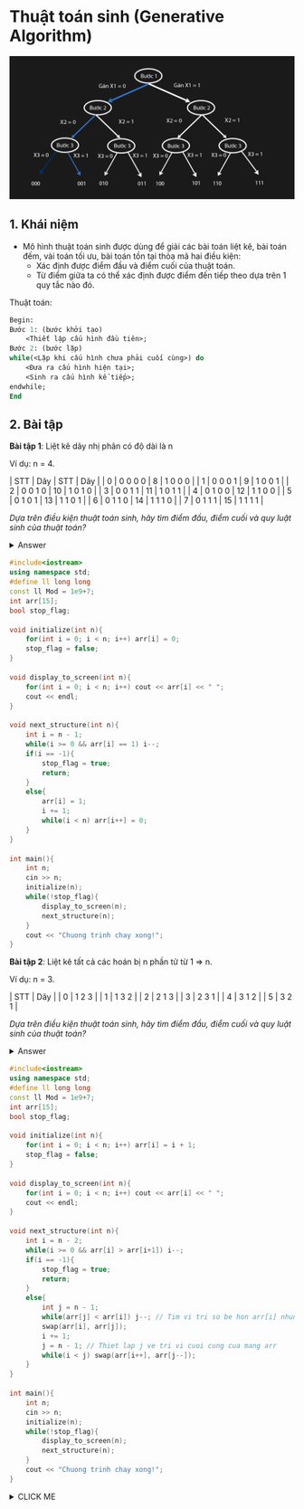 # Thuật toán sinh (Generative Algorithm)

![Ảnh giới thiệu thuật toán sinh](/image/thuatToanSinh.png)

## 1. Khái niệm

- Mô hình thuật toán sinh được dùng để giải các bài toán liệt kê, bài toán đếm, vài toán tối ưu, bài toán tồn tại thỏa mã hai điều kiện:
    - Xác định được điểm đầu và điểm cuối của thuật toán.
    - Từ điểm giữa ta có thể xác định được điểm đến tiếp theo dựa trên 1 quy tắc nào đó.

Thuật toán:

```pascal
Begin:
Bước 1: (bước khởi tạo)
    <Thiết lập cấu hình đầu tiên>;
Bước 2: (bước lặp)
while(<Lặp khi cấu hình chưa phải cuối cùng>) do
    <Đưa ra cấu hình hiện tại>;
    <Sinh ra cấu hình kế tiếp>;
endwhile;
End
```

## 2. Bài tập

**Bài tập 1**: Liệt kê dãy nhị phân có độ dài là n

Ví dụ: n = 4.

| STT | Dãy | STT | Dãy |
| 0 | 0 0 0 0 | 8 | 1 0 0 0 |
| 1 | 0 0 0 1 | 9 | 1 0 0 1 |
| 2 | 0 0 1 0 | 10 | 1 0 1 0 |
| 3 | 0 0 1 1 | 11 | 1 0 1 1 |
| 4 | 0 1 0 0 | 12 | 1 1 0 0 |
| 5 | 0 1 0 1 | 13 | 1 1 0 1 |
| 6 | 0 1 1 0 | 14 | 1 1 1 0 |
| 7 | 0 1 1 1 | 15 | 1 1 1 1 |

*Dựa trên điều kiện thuật toán sinh, hãy tìm điểm đầu, điểm cuối và quy luật sinh của thuật toán?*
<details><summary>Answer</summary>
<p>

** Điểm đầu **: 0 0 0 0

** Điểm cuối **: 1 1 1 1

** Quy luật **: Nhìn từ trái qua phải, nếu gặp số 0 ta chuyển thành 1 và tất cả các số bên phải chuyển về 0.
</p>
</details>

```CPP
#include<iostream>
using namespace std;
#define ll long long
const ll Mod = 1e9+7;
int arr[15];
bool stop_flag;

void initialize(int n){
    for(int i = 0; i < n; i++) arr[i] = 0;
    stop_flag = false;
}

void display_to_screen(int n){
    for(int i = 0; i < n; i++) cout << arr[i] << " ";
    cout << endl;
}

void next_structure(int n){
    int i = n - 1;
    while(i >= 0 && arr[i] == 1) i--;
    if(i == -1){
        stop_flag = true;
        return;
    }
    else{
        arr[i] = 1;
        i += 1;
        while(i < n) arr[i++] = 0;
    }
}

int main(){
    int n;
    cin >> n;
    initialize(n);
    while(!stop_flag){
        display_to_screen(n);
        next_structure(n);
    }
    cout << "Chuong trinh chay xong!";
}
```

**Bài tập 2**: Liệt kê tất cả các hoán bị n phần tử từ 1 ⇒ n.

Ví dụ: n = 3.

| STT | Dãy |
| 0 | 1 2 3 |
| 1 | 1 3 2 |
| 2 | 2 1 3 |
| 3 | 2 3 1 |
| 4 | 3 1 2 |
| 5 | 3 2 1 |

*Dựa trên điều kiện thuật toán sinh, hãy tìm điểm đầu, điểm cuối và quy luật sinh của thuật toán?*
<details><summary>Answer</summary>
<p>


**Điểm đầu**: 1 2 3


**Điểm cuối**: 3 2 1


**Quy luật**: Nhìn từ trái qua phải, nếu gặp số tại vị trí x nhỏ hơn số tại vị trí x - 1 thì đánh dấu trị trí **x - 1** và tìm kiếm vị trí số bé nhất, sau đó thực hiện bước đảo và sắp xếp lại dãy vế sau.
</p>
</details>

```CPP
#include<iostream>
using namespace std;
#define ll long long
const ll Mod = 1e9+7;
int arr[15];
bool stop_flag;

void initialize(int n){
    for(int i = 0; i < n; i++) arr[i] = i + 1;
    stop_flag = false;
}

void display_to_screen(int n){
    for(int i = 0; i < n; i++) cout << arr[i] << " ";
    cout << endl;
}

void next_structure(int n){
    int i = n - 2;
    while(i >= 0 && arr[i] > arr[i+1]) i--;
    if(i == -1){
        stop_flag = true;
        return;
    }
    else{
        int j = n - 1;
        while(arr[j] < arr[i]) j--; // Tim vi tri so be hon arr[i] nhung lon nhat
        swap(arr[i], arr[j]);
        i += 1;
        j = n - 1; // Thiet lap j ve tri vi cuoi cung cua mang arr
        while(i < j) swap(arr[i++], arr[j--]);
    }
}

int main(){
    int n;
    cin >> n;
    initialize(n);
    while(!stop_flag){
        display_to_screen(n);
        next_structure(n);
    }
    cout << "Chuong trinh chay xong!";
}
```

<details><summary>CLICK ME</summary>
<p>

#### We can hide anything, even code!

    ```ruby
      puts "Hello World"
    ```

</p>
</details>